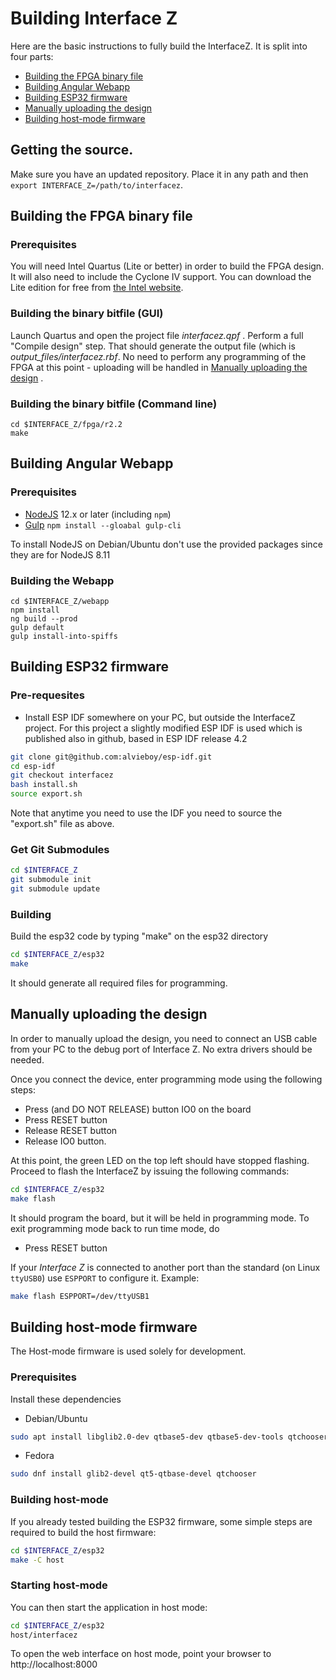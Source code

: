 # Building Interface Z
Here are the basic instructions to fully build the InterfaceZ. It is split into four parts:
- [Building the FPGA binary file](#building-the-fpga-binary-file)
- [Building Angular Webapp](#building-angular-webapp)
- [Building ESP32 firmware](#building-esp32-firmware)
- [Manually uploading the design](#manually-uploading-the-design)
- [Building host-mode firmware](#building-host-mode-firmware)

## Getting the source.
Make sure you have an updated repository. Place it in any path and then `export INTERFACE_Z=/path/to/interfacez`.

## Building the FPGA binary file

### Prerequisites
You will need Intel Quartus (Lite or better) in order to build the FPGA design. It will also need to include the Cyclone IV support.
You can download the Lite edition for free from [the Intel website](https://fpgasoftware.intel.com/?edition=lite).

### Building the binary bitfile (GUI)
Launch Quartus and open the project file *interfacez.qpf* . Perform a full "Compile design" step. That should generate the output file (which is
*output_files/interfacez.rbf*. No need to perform any programming of the FPGA at this point - uploading will be handled in [Manually uploading the design](#manually-uploading-the-design) .

### Building the binary bitfile (Command line)

```
cd $INTERFACE_Z/fpga/r2.2
make
```

## Building Angular Webapp
### Prerequisites

- [NodeJS](https://nodejs.org/en/) 12.x or later (including `npm`)
- [Gulp](https://gulpjs.com/) `npm install --gloabal gulp-cli`

To install NodeJS on Debian/Ubuntu don't use the provided packages since they are for NodeJS  8.11

### Building the Webapp

```
cd $INTERFACE_Z/webapp
npm install
ng build --prod
gulp default
gulp install-into-spiffs
```

## Building ESP32 firmware
### Pre-requesites

- Install ESP IDF somewhere on your PC,  but outside the InterfaceZ project. For this 
project a slightly modified ESP IDF is used which is published also in github, 
based in ESP IDF release 4.2
```bash
git clone git@github.com:alvieboy/esp-idf.git
cd esp-idf
git checkout interfacez
bash install.sh
source export.sh
```

Note that anytime you need to use the IDF you need to source the "export.sh" file as above.

### Get Git Submodules

```bash
cd $INTERFACE_Z
git submodule init
git submodule update
```

### Building

Build the esp32 code by typing "make" on the esp32 directory

```bash
cd $INTERFACE_Z/esp32
make
```
It should generate all required files for programming.

## Manually uploading the design

In order to manually upload the design, you need to connect an USB cable from your PC to the debug port of Interface Z. No extra drivers should be needed.

Once you connect the device, enter programming mode using the following steps:
- Press (and DO NOT RELEASE) button IO0 on the board
- Press RESET button
- Release RESET button
- Release IO0 button.

At this point, the green LED on the top left should have stopped flashing.
Proceed to flash the InterfaceZ by issuing the following commands:
```bash
cd $INTERFACE_Z/esp32
make flash
```
It should program the board, but it will be held in programming mode. To exit programming mode back to run time mode, do
- Press RESET button

If your _Interface Z_ is connected to another port than the standard (on Linux `ttyUSB0`) use `ESPPORT` to configure it. Example:
```bash
make flash ESPPORT=/dev/ttyUSB1
```

## Building host-mode firmware
The Host-mode firmware is used solely for development.
### Prerequisites
Install these dependencies

- Debian/Ubuntu

```bash
sudo apt install libglib2.0-dev qtbase5-dev qtbase5-dev-tools qtchooser
```

- Fedora

```bash
sudo dnf install glib2-devel qt5-qtbase-devel qtchooser
```

### Building host-mode
If you already tested building the ESP32 firmware, some simple steps are required to build the host firmware:

```bash
cd $INTERFACE_Z/esp32
make -C host
```
### Starting host-mode
You can then start the application in host mode:
```bash
cd $INTERFACE_Z/esp32
host/interfacez
```
To open the web interface on host mode, point your browser to http://localhost:8000
